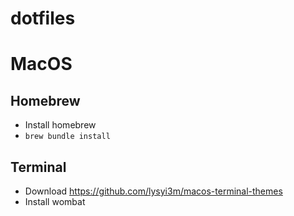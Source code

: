 # dotfiles

# MacOS

## Homebrew
* Install homebrew
* `brew bundle install`

## Terminal
* Download https://github.com/lysyi3m/macos-terminal-themes
* Install wombat

